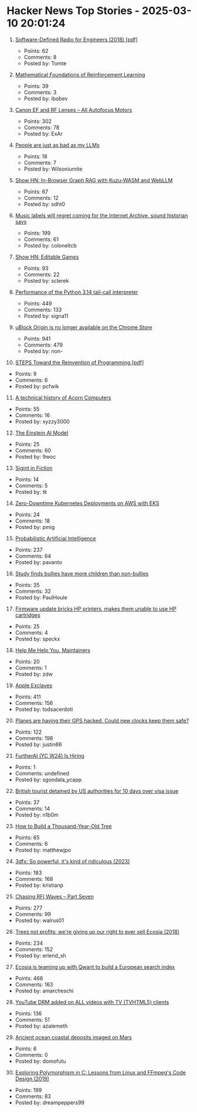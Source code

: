 # Hacker News Top Stories - 2025-03-10 20:01:24

1. [Software-Defined Radio for Engineers (2018) [pdf]](https://www.analog.com/media/en/training-seminars/design-handbooks/Software-Defined-Radio-for-Engineers-2018/SDR4Engineers.pdf)
   - Points: 62
   - Comments: 8
   - Posted by: Tomte

2. [Mathematical Foundations of Reinforcement Learning](https://github.com/MathFoundationRL/Book-Mathematical-Foundation-of-Reinforcement-Learning)
   - Points: 39
   - Comments: 3
   - Posted by: ibobev

3. [Canon EF and RF Lenses – All Autofocus Motors](https://exclusivearchitecture.com/03-technical-articles-CLT-12-autofocus-systems.html)
   - Points: 302
   - Comments: 78
   - Posted by: ExAr

4. [People are just as bad as my LLMs](https://wilsoniumite.com/2025/03/10/people-are-just-as-bad-as-my-llms/)
   - Points: 18
   - Comments: 7
   - Posted by: Wilsoniumite

5. [Show HN: In-Browser Graph RAG with Kuzu-WASM and WebLLM](https://blog.kuzudb.com/post/kuzu-wasm-rag/)
   - Points: 67
   - Comments: 12
   - Posted by: sdht0

6. [Music labels will regret coming for the Internet Archive, sound historian says](https://arstechnica.com/tech-policy/2025/03/music-labels-will-regret-coming-for-the-internet-archive-sound-historian-says/)
   - Points: 199
   - Comments: 61
   - Posted by: coloneltcb

7. [Show HN: Editable Games](https://playscl.com/make)
   - Points: 93
   - Comments: 22
   - Posted by: sclerek

8. [Performance of the Python 3.14 tail-call interpreter](https://blog.nelhage.com/post/cpython-tail-call/)
   - Points: 449
   - Comments: 133
   - Posted by: signa11

9. [uBlock Origin is no longer available on the Chrome Store](https://chromewebstore.google.com/detail/ublock-origin/cjpalhdlnbpafiamejdnhcphjbkeiagm?hl=en)
   - Points: 941
   - Comments: 479
   - Posted by: non-

10. [STEPS Toward the Reinvention of Programming [pdf]](https://tinlizzie.org/VPRIPapers/tr2012001_steps.pdf)
   - Points: 9
   - Comments: 6
   - Posted by: pcfwik

11. [A technical history of Acorn Computers](https://www.mcmordie.co.uk/acornhistory/index.shtml)
   - Points: 55
   - Comments: 16
   - Posted by: xyzzy3000

12. [The Einstein AI Model](https://thomwolf.io/blog/scientific-ai.html)
   - Points: 25
   - Comments: 60
   - Posted by: 9woc

13. [Sigint in Fiction](https://siginthistorian.blogspot.com/2025/02/sigint-in-fiction.html)
   - Points: 14
   - Comments: 5
   - Posted by: _tk_

14. [Zero-Downtime Kubernetes Deployments on AWS with EKS](https://glasskube.dev/blog/kubernetes-zero-downtime-deployments-aws-eks/)
   - Points: 24
   - Comments: 18
   - Posted by: pmig

15. [Probabilistic Artificial Intelligence](https://arxiv.org/abs/2502.05244)
   - Points: 237
   - Comments: 64
   - Posted by: pavanto

16. [Study finds bullies have more children than non-bullies](https://phys.org/news/2025-02-bullies-children.html)
   - Points: 35
   - Comments: 32
   - Posted by: PaulHoule

17. [Firmware update bricks HP printers, makes them unable to use HP cartridges](https://arstechnica.com/gadgets/2025/03/firmware-update-bricks-hp-printers-makes-them-unable-to-use-hp-cartridges/)
   - Points: 25
   - Comments: 4
   - Posted by: speckx

18. [Help Me Help You, Maintainers](https://matduggan.com/help-me-help-you-maintainers/)
   - Points: 20
   - Comments: 1
   - Posted by: zdw

19. [Apple Exclaves](https://randomaugustine.medium.com/on-apple-exclaves-d683a2c37194)
   - Points: 411
   - Comments: 156
   - Posted by: todsacerdoti

20. [Planes are having their GPS hacked. Could new clocks keep them safe?](https://www.bbc.com/news/articles/cq6yg204pvmo)
   - Points: 122
   - Comments: 198
   - Posted by: justin66

21. [FurtherAI (YC W24) Is Hiring](https://www.ycombinator.com/companies/furtherai/jobs)
   - Points: 1
   - Comments: undefined
   - Posted by: sgondala_ycapp

22. [British tourist detained by US authorities for 10 days over visa issue](https://www.theguardian.com/uk-news/2025/mar/10/british-tourist-detained-us-authorities-10-days-visa-issue)
   - Points: 37
   - Comments: 14
   - Posted by: n1b0m

23. [How to Build a Thousand-Year-Old Tree](https://www.noemamag.com/how-to-build-a-thousand-year-old-tree/)
   - Points: 65
   - Comments: 6
   - Posted by: matthewjpo

24. [3dfx: So powerful, it's kind of ridiculous (2023)](https://www.abortretry.fail/p/so-powerful-its-kind-of-ridiculous)
   - Points: 183
   - Comments: 168
   - Posted by: kristianp

25. [Chasing RFI Waves – Part Seven](https://raoulpop.com/2012/04/15/chasing-rfi-waves-part-seven/)
   - Points: 277
   - Comments: 99
   - Posted by: walrus01

26. [Trees not profits: we're giving up our right to ever sell Ecosia (2018)](https://blog.ecosia.org/trees-not-profits/)
   - Points: 234
   - Comments: 152
   - Posted by: erlend_sh

27. [Ecosia is teaming up with Qwant to build a European search index](https://blog.ecosia.org/eusp/)
   - Points: 466
   - Comments: 163
   - Posted by: amarcheschi

28. [YouTube DRM added on ALL videos with TV (TVHTML5) clients](https://github.com/yt-dlp/yt-dlp/issues/12563)
   - Points: 136
   - Comments: 51
   - Posted by: azalemeth

29. [Ancient ocean coastal deposits imaged on Mars](https://www.pnas.org/doi/10.1073/pnas.2422213122)
   - Points: 6
   - Comments: 0
   - Posted by: domofutu

30. [Exploring Polymorphism in C: Lessons from Linux and FFmpeg's Code Design (2019)](https://leandromoreira.com/2019/08/02/linux-ffmpeg-source-internals-a-good-software-design/)
   - Points: 199
   - Comments: 83
   - Posted by: dreampeppers99

